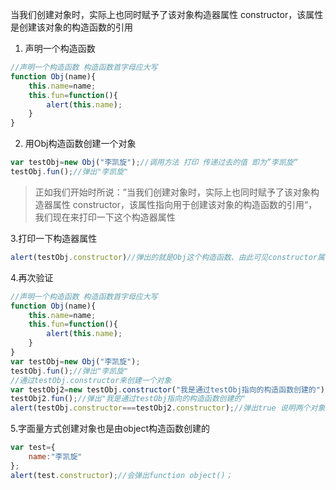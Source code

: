 当我们创建对象时，实际上也同时赋予了该对象构造器属性 constructor，该属性是创建该对象的构造函数的引用


1. 声明一个构造函数
```javascript 
//声明一个构造函数 构造函数首字母应大写
function Obj(name){
	this.name=name;
	this.fun=function(){
		alert(this.name);
	}
}
```
2. 用Obj构造函数创建一个对象
```javascript 
var testObj=new Obj("李凯旋");//调用方法 打印 传递过去的值 即为”李凯旋“
testObj.fun();//弹出"李凯旋"
```
>正如我们开始时所说：”当我们创建对象时，实际上也同时赋予了该对象构造器属性 constructor，该属性指向用于创建该对象的构造函数的引用“，我们现在来打印一下这个构造器属性

3.打印一下构造器属性
```javascript
alert(testObj.constructor)//弹出的就是Obj这个构造函数、由此可见constructor属性指向创建此对象的构造函数本身
```
4.再次验证
```javascript
//声明一个构造函数 构造函数首字母应大写
function Obj(name){
	this.name=name;
	this.fun=function(){
		alert(this.name);
	}
}
var testObj=new Obj("李凯旋");
testObj.fun();//弹出"李凯旋"
//通过testObj.constructor来创建一个对象
var testObj2=new testObj.constructor("我是通过testObj指向的构造函数创建的");
testObj2.fun();//弹出"我是通过testObj指向的构造函数创建的"
alert(testObj.constructor===testObj2.constructor);//弹出true 说明两个对象全等于它们是从一个构造函数上创建的
```
5.字面量方式创建对象也是由object构造函数创建的
```javascript
var test={
	name:"李凯旋"
};
alert(test.constructor);//会弹出function object()；
```